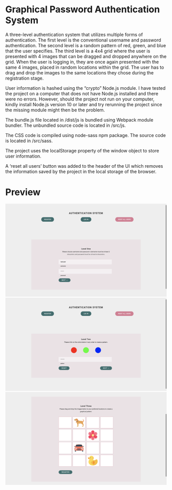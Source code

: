 # Graphical Password Authentication System
A three-level authentication system that utilizes multiple forms of authentication. ​The first level is the conventional username and password authentication. The second level is a random pattern of red, green, and blue that the user specifies. The third level is a 4x4 grid where the user is presented with 4 images that can be dragged and dropped anywhere on the grid. When the user is logging in, they are once again presented with the same 4 images, placed in random locations within the grid. The user has to drag and drop the images to the same locations they chose during the registration stage.


User information is hashed using the “crypto” Node.js module. I have tested the project on a computer that does not have Node.js installed and there were no errors. However, should the project not run on your computer, kindly install Node.js version 10 or later and try rerunning the project since the missing module might then be the problem.

The bundle.js file located in /dist/js is bundled using Webpack module bundler. The unbundled source code is located in /src/js.

The CSS code is compiled using node-sass npm package. The source code is located in /src/sass.

The project uses the localStorage property of the window object to store user information.

A ‘reset all users’ button was added to the header of the UI which removes the information saved by the project in the local storage of the browser.

# Preview

![](/previews/levelone.png)
![](/previews/leveltwo.png)
![](/previews/levelthree.png)
